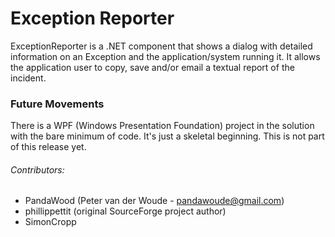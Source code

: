 # Exception Reporter

ExceptionReporter is a .NET component that shows a dialog with detailed information on an Exception and the application/system running it. It allows the application user to copy, save and/or email a textual report of the incident.


### Future Movements

There is a WPF (Windows Presentation Foundation) project in the solution with the bare minimum of code. It's just a skeletal beginning.
This is not part of this release yet.

###### Contributors:
- PandaWood (Peter van der Woude - pandawoude@gmail.com)
- phillippettit (original SourceForge project author)
- SimonCropp
